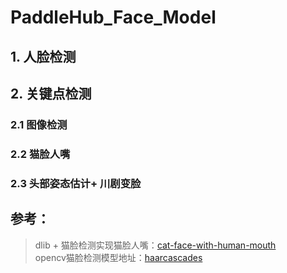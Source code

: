 # PaddleHub_Face_Model

## 1. 人脸检测

## 2. 关键点检测
### 2.1 图像检测

### 2.2 猫脸人嘴

### 2.3 头部姿态估计+ 川剧变脸


## 参考：
> dlib + 猫脸检测实现猫脸人嘴：[cat-face-with-human-mouth](https://github.com/wang-kangkang/cat-face-with-human-mouth)  
> opencv猫脸检测模型地址：[haarcascades](https://github.com/opencv/opencv/tree/master/data/haarcascades)  
